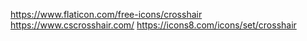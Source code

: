 <https://www.flaticon.com/free-icons/crosshair>
<https://www.cscrosshair.com/>
<https://icons8.com/icons/set/crosshair>